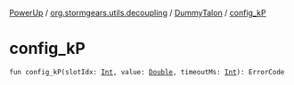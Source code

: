 [PowerUp](../../index.md) / [org.stormgears.utils.decoupling](../index.md) / [DummyTalon](index.md) / [config_kP](./config_k-p.md)

# config_kP

`fun config_kP(slotIdx: `[`Int`](https://kotlinlang.org/api/latest/jvm/stdlib/kotlin/-int/index.html)`, value: `[`Double`](https://kotlinlang.org/api/latest/jvm/stdlib/kotlin/-double/index.html)`, timeoutMs: `[`Int`](https://kotlinlang.org/api/latest/jvm/stdlib/kotlin/-int/index.html)`): ErrorCode`